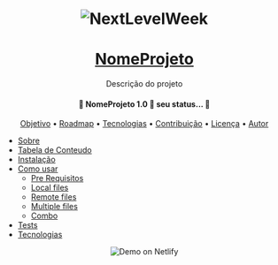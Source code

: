<!-- BANNER OU LOGO -->
<h1 align="center">
    <img alt="NextLevelWeek" title="#TituloProjeto" src="/" />
</h1>




<!-- TITULO E DESCRIÇAO -->
<h1 align="center">
    <a href="link">NomeProjeto</a>
</h1>
<p align="center">Descrição do projeto</p>




<!-- STATUS DO PROJETO -->
<h4 align="center"> 
	🚧 NomeProjeto 1.0 🚀 seu status... 🚧 
</h4>




<!-- TABELA DE CONTEUDOS -->
<!-- Inline -->
<p align="center">
 <a href="#objetivo">Objetivo</a> •
 <a href="#roadmap">Roadmap</a> • 
 <a href="#tecnologias">Tecnologias</a> • 
 <a href="#contribuicao">Contribuição</a> • 
 <a href="#licenc-a">Licença</a> • 
 <a href="#autor">Autor</a>
</p>

<!-- Arvore -->
<!--ts-->
   * [Sobre](#Sobre)
   * [Tabela de Conteudo](#tabela-de-conteudo)
   * [Instalação](#instalacao)
   * [Como usar](#como-usar)
      * [Pre Requisitos](#pre-requisitos)
      * [Local files](#local-files)
      * [Remote files](#remote-files)
      * [Multiple files](#multiple-files)
      * [Combo](#combo)
   * [Tests](#testes)
   * [Tecnologias](#tecnologias)
<!--te-->




<!-- DEMONSTRAÇÃO DA APLICAÇÃO -->
<!-- Colocar gifs e links da hospedagem -->
<p align="center">
  <img alt="Demo on Netlify" src="/rocketshoes-native_gsjofr">
</p>









